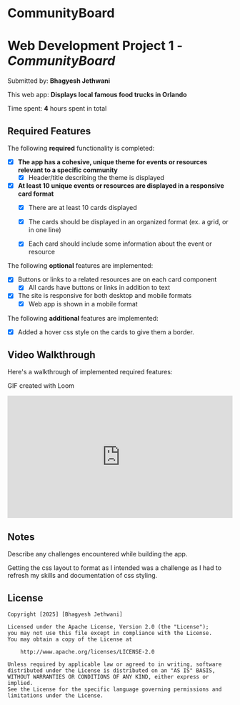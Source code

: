 # CommunityBoard
# Web Development Project 1 - *CommunityBoard*

Submitted by: **Bhagyesh Jethwani**

This web app: **Displays local famous food trucks in Orlando**

Time spent: **4** hours spent in total

## Required Features

The following **required** functionality is completed:

- [x] **The app has a cohesive, unique theme for events or resources relevant to a specific community**
  - [x] Header/title describing the theme is displayed
- [x] **At least 10 unique events or resources are displayed in a responsive card format**
  - [x] There are at least 10 cards displayed 
  - [x] The cards should be displayed in an organized format (ex. a grid, or in one line)
  - [x] Each card should include some information about the event or resource


The following **optional** features are implemented:

- [x] Buttons or links to a related resources are on each card component
  - [x] All cards have buttons or links in addition to text
- [x] The site is responsive for both desktop and mobile formats
  - [x] Web app is shown in a mobile format

The following **additional** features are implemented:

* [x] Added a hover css style on the cards to give them a border.

## Video Walkthrough

Here's a walkthrough of implemented required features:

<!-- Replace this with whatever GIF tool you used! -->
GIF created with Loom

<div style="position: relative; padding-bottom: 54.37499999999999%; height: 0;"><iframe src="https://www.loom.com/embed/af4a59f06dc447c0b71979f3ad8e512b?sid=75b00ed4-f3e5-415a-a9f1-0860ae66eaf9" frameborder="0" webkitallowfullscreen mozallowfullscreen allowfullscreen style="position: absolute; top: 0; left: 0; width: 100%; height: 100%;"></iframe></div>

## Notes
Describe any challenges encountered while building the app.

Getting the css layout to format as I intended was a challenge as I had to refresh my skills and documentation of css styling. 

## License

    Copyright [2025] [Bhagyesh Jethwani]

    Licensed under the Apache License, Version 2.0 (the "License");
    you may not use this file except in compliance with the License.
    You may obtain a copy of the License at

        http://www.apache.org/licenses/LICENSE-2.0

    Unless required by applicable law or agreed to in writing, software
    distributed under the License is distributed on an "AS IS" BASIS,
    WITHOUT WARRANTIES OR CONDITIONS OF ANY KIND, either express or implied.
    See the License for the specific language governing permissions and
    limitations under the License.
